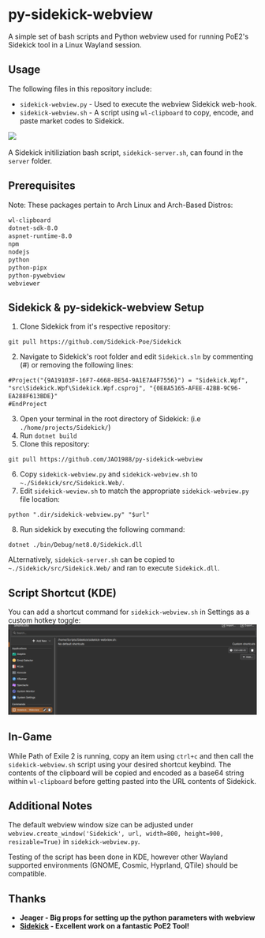 # py-sidekick-webview
A simple set of bash scripts and Python webview used for running PoE2's Sidekick tool in a Linux Wayland session.

## Usage
The following files in this repository include:
- `sidekick-webview.py` - Used to execute the webview Sidekick web-hook.
- `sidekick-webview.sh` - A script using `wl-clipboard` to copy, encode, and paste market codes to Sidekick.

![](https://github.com/JAO1988/py-sidekick-webview/blob/main/images/sidekick-webview.gif)

A Sidekick initiliziation bash script, `sidekick-server.sh`, can found in the `server` folder.

## Prerequisites
Note: These packages pertain to Arch Linux and Arch-Based Distros:
```
wl-clipboard
dotnet-sdk-8.0
aspnet-runtime-8.0
npm
nodejs
python
python-pipx
python-pywebview
webviewer
```

## Sidekick & py-sidekick-webview Setup
1. Clone Sidekick from it's respective repository:
```
git pull https://github.com/Sidekick-Poe/Sidekick
```
2. Navigate to Sidekick's root folder and edit `Sidekick.sln` by commenting (#) or removing the following lines:
```
#Project("{9A19103F-16F7-4668-BE54-9A1E7A4F7556}") = "Sidekick.Wpf", "src\Sidekick.Wpf\Sidekick.Wpf.csproj", "{0E8A5165-AFEE-42BB-9C96-EA288F613BDE}"
#EndProject
```
3. Open your terminal in the root directory of Sidekick: (i.e `./home/projects/Sidekick/`)
4. Run `dotnet build`
5. Clone this repository:
```
git pull https://github.com/JAO1988/py-sidekick-webview
```
6. Copy `sidekick-webview.py` and `sidekick-webview.sh` to `~./Sidekick/src/Sidekick.Web/`.
7. Edit `sidekick-weview.sh` to match the appropriate `sidekick-webview.py` file location:
```
python ".dir/sidekick-webview.py" "$url"
```
8. Run sidekick by executing the following command:
```
dotnet ./bin/Debug/net8.0/Sidekick.dll
```
ALternatively, `sidekick-server.sh` can be copied to `~./Sidekick/src/Sidekick.Web/` and ran to execute `Sidekick.dll`.

## Script Shortcut (KDE)
You can add a shortcut command for `sidekick-webview.sh` in Settings as a custom hotkey toggle:
![](https://github.com/JAO1988/py-sidekick-webview/blob/main/images/kde-shortcut.png)

## In-Game
While Path of Exile 2 is running, copy an item using `ctrl+c` and then call the `sidekick-webview.sh` script using your desired shortcut keybind. The contents of the clipboard will be copied and encoded as a base64 string within `wl-clipboard` before getting pasted into the URL contents of Sidekick.

## Additional Notes
The default webview window size can be adjusted under `webview.create_window('Sidekick', url, width=800, height=900, resizable=True)` in `sidekick-webview.py`. 

Testing of the script has been done in KDE, however other Wayland supported environments (GNOME, Cosmic, Hyprland, QTile) should be compatible.

## Thanks
- **Jeager - Big props for setting up the python parameters with webview**
- **[Sidekick](https://github.com/Sidekick-Poe/Sidekick) - Excellent work on a fantastic PoE2 Tool!**
